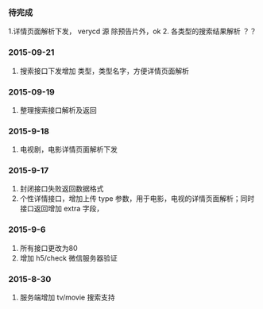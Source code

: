 
### 待完成
1.详情页面解析下发， verycd 源   除预告片外，ok
2. 各类型的搜索结果解析 ？？

### 2015-09-21
1. 搜索接口下发增加 类型，类型名字，方便详情页面解析

### 2015-09-19
1. 整理搜索接口解析及返回

### 2015-9-18
1. 电视剧，电影详情页面解析下发

### 2015-9-17
1. 封闭接口失败返回数据格式
2. 个性详情接口，增加上传 type 参数，用于电影，电视的详情页面解析；同时接口返回增加 extra 字段，

### 2015-9-6
1. 所有接口更改为80
2. 增加 h5/check 微信服务器验证

### 2015-8-30
1. 服务端增加 tv/movie 搜索支持